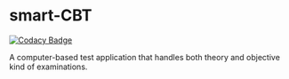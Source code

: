 # smart-CBT

[![Codacy Badge](https://api.codacy.com/project/badge/Grade/4612b091d760452da79aee27a51558f0)](https://app.codacy.com/gh/BuildForSDGCohort2/smart-CBT-frontend?utm_source=github.com&utm_medium=referral&utm_content=BuildForSDGCohort2/smart-CBT-frontend&utm_campaign=Badge_Grade_Settings)

A computer-based test application that handles both theory and objective kind of examinations.
